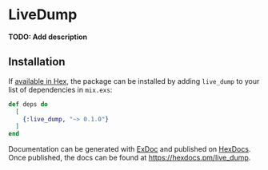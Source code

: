 # LiveDump

**TODO: Add description**

## Installation

If [available in Hex](https://hex.pm/docs/publish), the package can be installed
by adding `live_dump` to your list of dependencies in `mix.exs`:

```elixir
def deps do
  [
    {:live_dump, "~> 0.1.0"}
  ]
end
```

Documentation can be generated with [ExDoc](https://github.com/elixir-lang/ex_doc)
and published on [HexDocs](https://hexdocs.pm). Once published, the docs can
be found at <https://hexdocs.pm/live_dump>.

